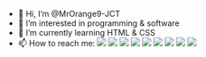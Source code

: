 - 👋 Hi, I’m @MrOrange9-JCT
- 👀 I’m interested in programming & software
- 🌱 I’m currently learning HTML & CSS
- 📫 How to reach me:
[![](https://img.shields.io/badge/-Twitter-1DA1F2?logo=twitter&logoColor=ffffff)](https://www.twitter.com/MrOrange9JCT) [![](https://img.shields.io/badge/-Twitch-blueviolet?logo=twitch&logoColor=ffffff)](https://www.twitch.tv/mrorange9jct) [![](https://img.shields.io/badge/-YouTube-ff0000?logo=youtube)](https://www.youtube.com/channel/UCPeW7VCCyDmXl2Gv-CCZJXw) ![](https://img.shields.io/badge/%40MrOrange9JCT-Discord-%237289DA?logo=discord&logoColor=ffffff) [![](https://img.shields.io/badge/-Instagram-E1306C?logo=instagram&logoColor=ffffff)](https://www.instagram.com/mrorange9_jct/) [![](https://img.shields.io/badge/-GitHub-lightgrey?logo=github)](https://github.com/MrOrange9-JCT) [![](https://img.shields.io/badge/-Steam-32668f?logo=steam)](https://steamcommunity.com/id/mrorange9jct/) [![](https://img.shields.io/badge/-Reddit-FF5700?logo=reddit&logoColor=ffffff)](https://www.reddit.com/user/MrOrange9_JCT) [![](https://img.shields.io/badge/-Linktree-#43E55E?logo=reddit&logoColor=ffffff)](https://www.lintr.ee/MrOrange9JCT)
<!---
MrOrange9-JCT/MrOrange9-JCT is a ✨ special ✨ repository because its `README.md` (this file) appears on your GitHub profile.
You can click the Preview link to take a look at your changes.
--->
